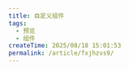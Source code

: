 ```yaml
---
title: 自定义组件
tags:
  - 预览
  - 组件
createTime: 2025/08/18 15:01:53
permalink: /article/fxjhzvs9/
---
```


<CustomComponent />
